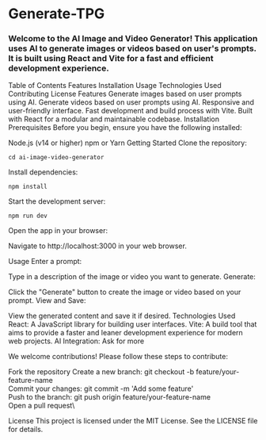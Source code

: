# Generate-TPG
### Welcome to the AI Image and Video Generator! This application uses AI to generate images or videos based on user's prompts. It is built using React and Vite for a fast and efficient development experience.

Table of Contents
Features
Installation
Usage
Technologies Used
Contributing
License
Features
Generate images based on user prompts using AI.
Generate videos based on user prompts using AI.
Responsive and user-friendly interface.
Fast development and build process with Vite.
Built with React for a modular and maintainable codebase.
Installation
Prerequisites
Before you begin, ensure you have the following installed:

Node.js (v14 or higher)
npm or Yarn
Getting Started
Clone the repository:

```
cd ai-image-video-generator
```
Install dependencies:

```
npm install
```
Start the development server:

```
npm run dev
```
Open the app in your browser:

Navigate to http://localhost:3000 in your web browser.

Usage
Enter a prompt:

Type in a description of the image or video you want to generate.
Generate:

Click the "Generate" button to create the image or video based on your prompt.
View and Save:

View the generated content and save it if desired.
Technologies Used
React: A JavaScript library for building user interfaces.
Vite: A build tool that aims to provide a faster and leaner development experience for modern web projects.
AI Integration: Ask for more

We welcome contributions! Please follow these steps to contribute:

Fork the repository
Create a new branch: git checkout -b feature/your-feature-name\
Commit your changes: git commit -m 'Add some feature'\
Push to the branch: git push origin feature/your-feature-name\
Open a pull request\

License
This project is licensed under the MIT License. See the LICENSE file for details.
